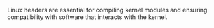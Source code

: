 Linux headers are essential for compiling kernel modules and ensuring compatibility with software that interacts with the kernel.

